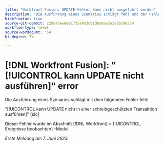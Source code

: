 ```yaml
---
title: "Workfront Fusion: UPDATE-Fehler kann nicht ausgeführt werden"
description: "Die Ausführung eines Szenarios schlägt fehl und der Fehler kann UPDATE nicht in einer schreibgeschützten Transaktion ausführen."
hidefromtoc: true
source-git-commit: 22b645ee68e1735e4b3c91d0a88e2e2855c982c4
workflow-type: tm+mt
source-wordcount: '54'
ht-degree: 7%

---
```



# [!DNL Workfront Fusion]: &quot;[!UICONTROL kann UPDATE nicht ausführen]&quot; error

Die Ausführung eines Szenarios schlägt mit dem folgenden Fehler fehl:

&quot;[!UICONTROL kann UPDATE nicht in einer schreibgeschützten Transaktion ausführen]&quot; [sic]

Dieser Fehler wurde im Abschnitt [!DNL Workfront] > [!UICONTROL Ereignisse beobachten] -Modul.

_Erste Meldung am 7. Juni 2023._

